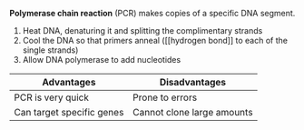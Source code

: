 **Polymerase chain reaction** (PCR) makes copies of a specific DNA segment.

1. Heat DNA, denaturing it and splitting the complimentary strands
2. Cool the DNA so that primers anneal ([[hydrogen bond]] to each of the single strands)
3. Allow DNA polymerase to add nucleotides


|Advantages|Disadvantages|
|----------|-------------|
|PCR is very quick|Prone to errors|
|Can target specific genes|Cannot clone large amounts|